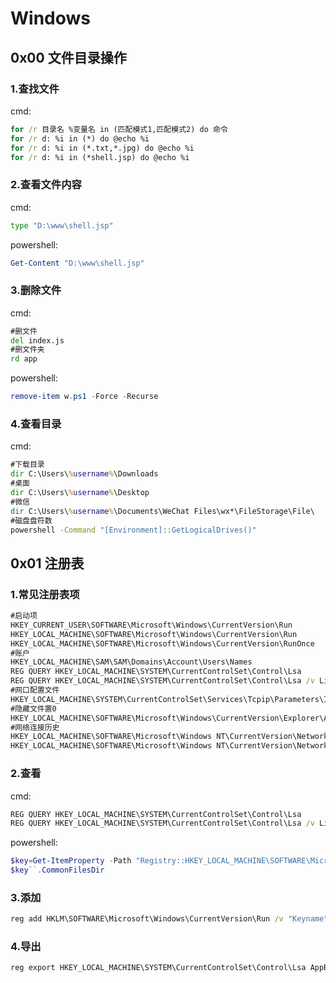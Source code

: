 # Windows

## 0x00 文件目录操作

### 1.查找文件

cmd:

```cmd
for /r 目录名 %变量名 in (匹配模式1,匹配模式2) do 命令
for /r d: %i in (*) do @echo %i
for /r d: %i in (*.txt,*.jpg) do @echo %i
for /r d: %i in (*shell.jsp) do @echo %i
```

### 2.查看文件内容

cmd:

```cmd
type "D:\www\shell.jsp"
```

powershell:

```powershell
Get-Content "D:\www\shell.jsp"
```

### 3.删除文件

cmd:

```cmd
#删文件
del index.js
#删文件夹
rd app
```

powershell:

```powershell
remove-item w.ps1 -Force -Recurse
```

### 4.查看目录

cmd:

```cmd
#下载目录
dir C:\Users\%username%\Downloads
#桌面
dir C:\Users\%username%\Desktop
#微信
dir C:\Users\%username%\Documents\WeChat Files\wx*\FileStorage\File\
#磁盘盘符数
powershell -Command "[Environment]::GetLogicalDrives()"
```



## 0x01 注册表

### 1.常见注册表项

```cmd
#启动项
HKEY_CURRENT_USER\SOFTWARE\Microsoft\Windows\CurrentVersion\Run
HKEY_LOCAL_MACHINE\SOFTWARE\Microsoft\Windows\CurrentVersion\Run
HKEY_LOCAL_MACHINE\SOFTWARE\Microsoft\Windows\CurrentVersion\RunOnce
#账户
HKEY_LOCAL_MACHINE\SAM\SAM\Domains\Account\Users\Names
REG QUERY HKEY_LOCAL_MACHINE\SYSTEM\CurrentControlSet\Control\Lsa
REG QUERY HKEY_LOCAL_MACHINE\SYSTEM\CurrentControlSet\Control\Lsa /v LimitBlankPasswordUse
#网口配置文件
HKEY_LOCAL_MACHINE\SYSTEM\CurrentControlSet\Services\Tcpip\Parameters\Interfaces\
#隐藏文件置0
HKEY_LOCAL_MACHINE\SOFTWARE\Microsoft\Windows\CurrentVersion\Explorer\Advanced\Folder\Hidden\SHOWALL
#网络连接历史
HKEY_LOCAL_MACHINE\SOFTWARE\Microsoft\Windows NT\CurrentVersion\NetworkList\Profiles
HKEY_LOCAL_MACHINE\SOFTWARE\Microsoft\Windows NT\CurrentVersion\NetworkList\Signatures\Unmanaged
```

### 2.查看 

cmd:

```cmd
REG QUERY HKEY_LOCAL_MACHINE\SYSTEM\CurrentControlSet\Control\Lsa
REG QUERY HKEY_LOCAL_MACHINE\SYSTEM\CurrentControlSet\Control\Lsa /v LimitBlankPasswordUse
```

powershell:

```powershell
$key=Get-ItemProperty -Path "Registry::HKEY_LOCAL_MACHINE\SOFTWARE\Microsoft\Windows\CurrentVersion"
$key``.CommonFilesDir
```

### 3.添加

```cmd
reg add HKLM\SOFTWARE\Microsoft\Windows\CurrentVersion\Run /v "Keyname" /t REG_SZ /d "C:\Users\Administrator\Desktop\shell.exe" /f 
```

### 4.导出

```cmd
reg export HKEY_LOCAL_MACHINE\SYSTEM\CurrentControlSet\Control\Lsa AppBkUp.reg
```

## 